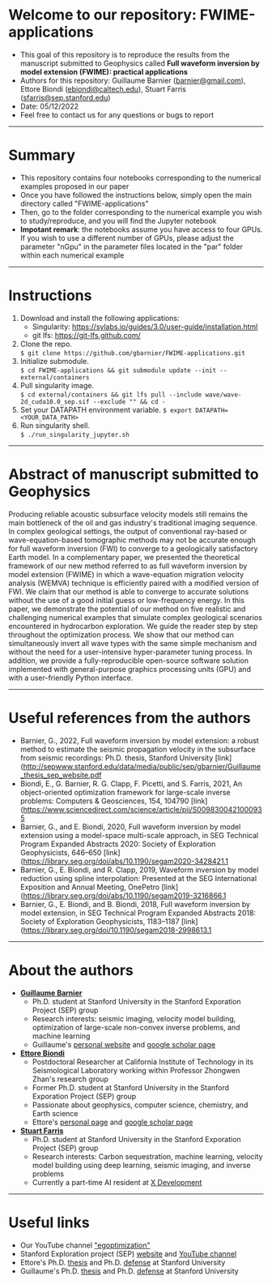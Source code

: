 # Welcome to our repository: FWIME-applications
* This goal of this repository is to reproduce the results from the manuscript submitted to Geophysics called **Full waveform inversion by model extension (FWIME): practical applications**
* Authors for this repository: Guillaume Barnier (barnier@gmail.com), Ettore Biondi (ebiondi@caltech.edu), Stuart Farris (sfarris@sep.stanford.edu)
* Date: 05/12/2022
* Feel free to contact us for any questions or bugs to report

---
# Summary
* This repository contains four notebooks corresponding to the numerical examples proposed in our paper
* Once you have followed the instructions below, simply open the main directory called "FWIME-applications"
* Then, go to the folder corresponding to the numerical example you wish to study/reproduce, and you will find the Jupyter notebook
* **Impotant remark**: the notebooks assume you have access to four GPUs. If you wish to use a different number of GPUs, please adjust the parameter "nGpu" in the parameter files located in the "par" folder within each numerical example

---
# Instructions
1. Download and install the following applications:
    * Singularity: https://sylabs.io/guides/3.0/user-guide/installation.html
    * git lfs: https://git-lfs.github.com/
2. Clone the repo.<br>
  `$ git clone https://github.com/gbarnier/FWIME-applications.git`
3. Initialize submodule.<br>
  `$ cd FWIME-applications && git submodule update --init -- external/containers`
4. Pull singularity image.<br>
  `$ cd external/containers && git lfs pull --include wave/wave-2d_cuda10.0_sep.sif --exclude "" && cd -`
5. Set your DATAPATH environment variable.
  `$ export DATAPATH=<YOUR_DATA_PATH>`
6. Run singularity shell.<br>
  `$ ./run_singularity_jupyter.sh`

---
# Abstract of manuscript submitted to Geophysics
Producing reliable acoustic subsurface velocity models still remains the main bottleneck of the oil and gas industry's traditional imaging sequence. In complex geological settings, the output of conventional ray-based or wave-equation-based tomographic methods may not be accurate enough for full waveform inversion (FWI) to converge to a geologically satisfactory Earth model. In a complementary paper, we presented the theoretical framework of our new method referred to as full waveform inversion by model extension (FWIME) in which a wave-equation migration velocity analysis (WEMVA) technique is efficiently paired with a modified version of FWI. We claim that our method is able to converge to accurate solutions without the use of a good initial guess or low-frequency energy. In this paper, we demonstrate the potential of our method on five realistic and challenging numerical examples that simulate complex geological scenarios encountered in hydrocarbon exploration. We guide the reader step by step throughout the optimization process. We show that our method can simultaneously invert all wave types with the same simple mechanism and without the need for a user-intensive hyper-parameter tuning process. In addition, we provide a fully-reproducible open-source software solution implemented with general-purpose graphics processing units (GPU) and with a user-friendly Python interface.

---
# Useful references from the authors
* Barnier, G., 2022, Full waveform inversion by model extension: a robust method to estimate the seismic propagation velocity in the subsurface from seismic recordings: Ph.D. thesis, Stanford University [link](http://sepwww.stanford.edu/data/media/public/sep/gbarnier/Guillaume_thesis_sep_website.pdf
* Biondi, E., G. Barnier, R. G. Clapp, F. Picetti, and S. Farris, 2021, An object-oriented optimization framework for large-scale inverse problems: Computers & Geosciences, 154, 104790 [link](https://www.sciencedirect.com/science/article/pii/S0098300421000935
* Barnier, G., and E. Biondi, 2020, Full waveform inversion by model extension using a model-space multi-scale approach, in SEG Technical Program Expanded Abstracts 2020: Society of Exploration Geophysicists, 646–650 [link](https://library.seg.org/doi/abs/10.1190/segam2020-3428421.1
* Barnier, G., E. Biondi, and R. Clapp, 2019, Waveform inversion by model reduction using spline interpolation: Presented at the SEG International Exposition and Annual Meeting, OnePetro [link](https://library.seg.org/doi/abs/10.1190/segam2019-3216866.1
* Barnier, G., E. Biondi, and B. Biondi, 2018, Full waveform inversion by model extension, in SEG Technical Program Expanded Abstracts 2018: Society of Exploration Geophysicists, 1183–1187 [link](https://library.seg.org/doi/10.1190/segam2018-2998613.1

---
# About the authors
* [**Guillaume Barnier**](https://www.linkedin.com/in/guillaume-barnier/)
    * Ph.D. student at Stanford University in the Stanford Exporation Project (SEP) group
    * Research interests: seismic imaging, velocity model building, optimization of large-scale non-convex inverse problems, and machine learning
    * Guillaume's [personal website](https://gbarnier.github.io) and [google scholar page](https://scholar.google.com/citations?user=zZ_LA8IAAAAJ&hl=en)
* [**Ettore Biondi**](https://www.linkedin.com/in/ettore-biondi/)
    * Postdoctoral Researcher at California Institute of Technology in its Seismological Laboratory working within Professor Zhongwen Zhan's research group
    * Former Ph.D. student at Stanford University in the Stanford Exporation Project (SEP) group
    * Passionate about geophysics, computer science, chemistry, and Earth science
    * Ettore's [personal page](http://www.seismolab.caltech.edu/biondi_e.html) and [google scholar page](https://scholar.google.com/citations?user=Kzl0lcYAAAAJ&hl=en&oi=sra)
* [**Stuart Farris**](https://www.linkedin.com/in/stuart-farris/)
    * Ph.D. student at Stanford University in the Stanford Exporation Project (SEP) group
    * Research interests: Carbon sequestration, machine learning, velocity model building using deep learning, seismic imaging, and inverse problems
    * Currently a part-time AI resident at [X Development](https://x.company)

---
# Useful links
* Our YouTube channel ["egoptimization"](https://www.youtube.com/channel/UCjloQO0H6JnddXoB017mcog)
* Stanford Exploration project (SEP) [website](https://sep.sites.stanford.edu) and [YouTube channel](https://www.youtube.com/channel/UCk8h7bfpd-vl_CWCDLHxHzA)
* Ettore's Ph.D. [thesis](http://sepwww.stanford.edu/data/media/public/sep/ettore/pdfs/thesis/thesis_Ettore.pdf) and Ph.D. [defense](https://www.youtube.com/watch?v=cmhhm4HW070&t=2645s) at Stanford University
* Guillaume's Ph.D. [thesis](http://sepwww.stanford.edu/data/media/public/sep/gbarnier/Guillaume_thesis_sep_website.pdf) and Ph.D. [defense](https://www.youtube.com/watch?v=vv9krmVRkMo&t=2309s) at Stanford University
